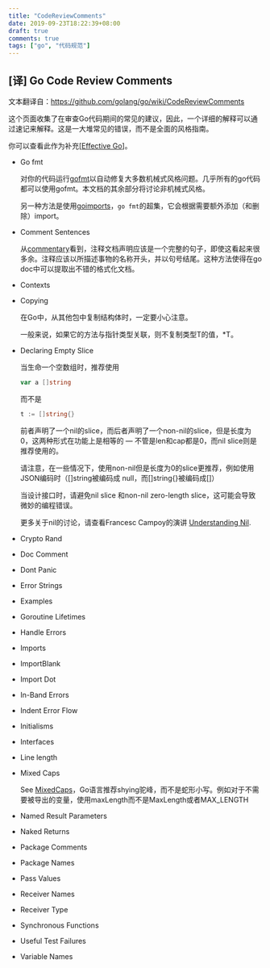 ```yaml
---
title: "CodeReviewComments"
date: 2019-09-23T18:22:39+08:00
draft: true
comments: true
tags: ["go", "代码规范"]
---
```


<!--more-->

## [译] Go Code Review Comments



文本翻译自：https://github.com/golang/go/wiki/CodeReviewComments



这个页面收集了在审查Go代码期间的常见的建议，因此，一个详细的解释可以通过速记来解释。这是一大堆常见的错误，而不是全面的风格指南。



你可以查看此作为补充[[Effective Go](https://golang.org/doc/effective_go.html)]。



* Go fmt

  对你的代码运行[gofmt](https://golang.org/cmd/gofmt/)以自动修复大多数机械式风格问题。几乎所有的go代码都可以使用gofmt。本文档的其余部分将讨论非机械式风格。

  另一种方法是使用[goimports](https://godoc.org/golang.org/x/tools/cmd/goimports)，`go fmt`的超集，它会根据需要额外添加（和删除）import。



* Comment Sentences

  从[commentary](https://golang.org/doc/effective_go.html#commentary.)看到，注释文档声明应该是一个完整的句子，即使这看起来很多余。注释应该以所描述事物的名称开头，并以句号结尾。这种方法使得在go doc中可以提取出不错的格式化文档。



* Contexts



* Copying

  在Go中，从其他包中复制结构体时，一定要小心注意。

  一般来说，如果它的方法与指针类型关联，则不复制类型T的值，*T。



* Declaring Empty Slice

  当生命一个空数组时，推荐使用

  ```go
  var a []string
  ```

  而不是

  ```go
  t := []string{}
  ```

  前者声明了一个nil的slice，而后者声明了一个non-nil的slice，但是长度为0，这两种形式在功能上是相等的 — 不管是len和cap都是0，而nil slice则是推荐使用的。

  请注意，在一些情况下，使用non-nil但是长度为0的slice更推荐，例如使用JSON编码时（[]string被编码成 null，而[]string{}被编码成[]）

  当设计接口时，请避免nil slice 和non-nil zero-length slice，这可能会导致微妙的编程错误。

  更多关于nil的讨论，请查看Francesc Campoy的演讲 [Understanding Nil](https://www.youtube.com/watch?v=ynoY2xz-F8s).



* Crypto Rand



* Doc Comment



* Dont Panic



* Error Strings



* Examples



* Goroutine Lifetimes



* Handle Errors



* Imports



* ImportBlank



* Import Dot



* In-Band Errors



* Indent Error Flow



* Initialisms



* Interfaces



* Line length



* Mixed Caps

  See [MixedCaps](https://golang.org/doc/effective_go.html#mixed-caps)，Go语言推荐shying驼峰，而不是蛇形小写。例如对于不需要被导出的变量，使用maxLength而不是MaxLength或者MAX_LENGTH



* Named Result Parameters



* Naked Returns



* Package Comments



* Package Names



* Pass Values



* Receiver Names



* Receiver Type



* Synchronous Functions



* Useful Test Failures



* Variable Names

























